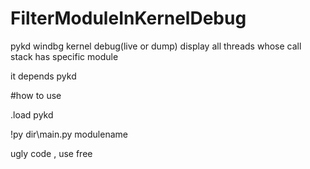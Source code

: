 # FilterModuleInKernelDebug

pykd windbg kernel debug(live or dump) display all threads whose call stack has specific module 

it depends pykd 

 #how to use
 
 .load pykd
 
 !py dir\main.py modulename

 ugly code , use free

